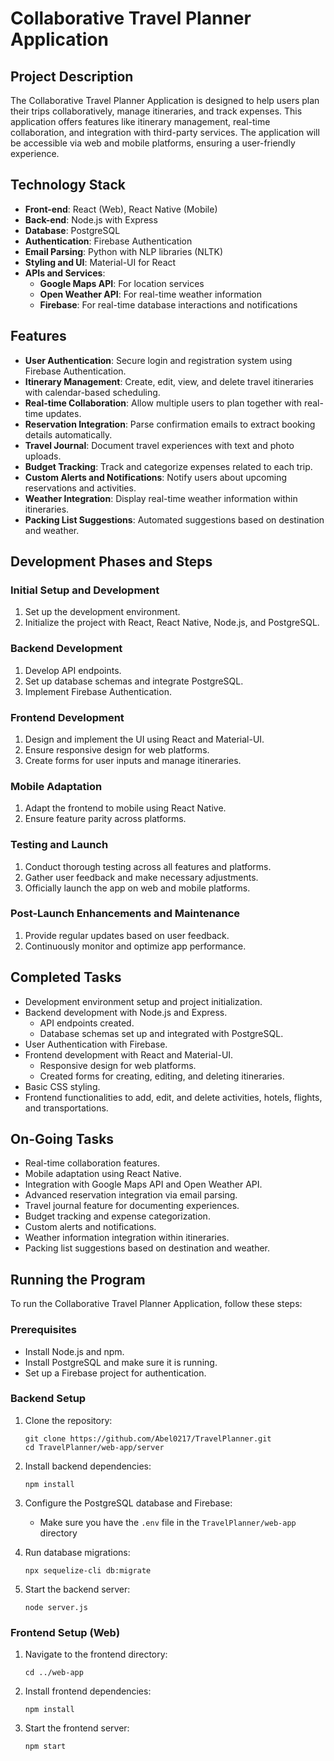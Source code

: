 
# Collaborative Travel Planner Application

## Project Description

The Collaborative Travel Planner Application is designed to help users plan their trips collaboratively, manage itineraries, and track expenses. This application offers features like itinerary management, real-time collaboration, and integration with third-party services. The application will be accessible via web and mobile platforms, ensuring a user-friendly experience.

## Technology Stack

- **Front-end**: React (Web), React Native (Mobile)
- **Back-end**: Node.js with Express
- **Database**: PostgreSQL
- **Authentication**: Firebase Authentication
- **Email Parsing**: Python with NLP libraries (NLTK)
- **Styling and UI**: Material-UI for React
- **APIs and Services**:
  - **Google Maps API**: For location services
  - **Open Weather API**: For real-time weather information
  - **Firebase**: For real-time database interactions and notifications

## Features

- **User Authentication**: 
   Secure login and registration system using Firebase Authentication.
- **Itinerary Management**: 
   Create, edit, view, and delete travel itineraries with calendar-based scheduling.
- **Real-time Collaboration**: 
   Allow multiple users to plan together with real-time updates.
- **Reservation Integration**: 
   Parse confirmation emails to extract booking details automatically.
- **Travel Journal**: 
   Document travel experiences with text and photo uploads.
- **Budget Tracking**: 
   Track and categorize expenses related to each trip.
- **Custom Alerts and Notifications**: 
   Notify users about upcoming reservations and activities.
- **Weather Integration**: 
   Display real-time weather information within itineraries.
- **Packing List Suggestions**: 
   Automated suggestions based on destination and weather.

## Development Phases and Steps

### Initial Setup and Development
1. Set up the development environment.
2. Initialize the project with React, React Native, Node.js, and PostgreSQL.

### Backend Development
1. Develop API endpoints.
2. Set up database schemas and integrate PostgreSQL.
3. Implement Firebase Authentication.

### Frontend Development
1. Design and implement the UI using React and Material-UI.
2. Ensure responsive design for web platforms.
3. Create forms for user inputs and manage itineraries.

### Mobile Adaptation
1. Adapt the frontend to mobile using React Native.
2. Ensure feature parity across platforms.

### Testing and Launch
1. Conduct thorough testing across all features and platforms.
2. Gather user feedback and make necessary adjustments.
3. Officially launch the app on web and mobile platforms.

### Post-Launch Enhancements and Maintenance
1. Provide regular updates based on user feedback.
2. Continuously monitor and optimize app performance.

## Completed Tasks

- Development environment setup and project initialization.
- Backend development with Node.js and Express.
  - API endpoints created.
  - Database schemas set up and integrated with PostgreSQL.
- User Authentication with Firebase.
- Frontend development with React and Material-UI.
  - Responsive design for web platforms.
  - Created forms for creating, editing, and deleting itineraries.
- Basic CSS styling.
- Frontend functionalities to add, edit, and delete activities, hotels, flights, and transportations.

## On-Going Tasks

- Real-time collaboration features.
- Mobile adaptation using React Native.
- Integration with Google Maps API and Open Weather API.
- Advanced reservation integration via email parsing.
- Travel journal feature for documenting experiences.
- Budget tracking and expense categorization.
- Custom alerts and notifications.
- Weather information integration within itineraries.
- Packing list suggestions based on destination and weather.

## Running the Program

To run the Collaborative Travel Planner Application, follow these steps:

### Prerequisites
- Install Node.js and npm.
- Install PostgreSQL and make sure it is running.
- Set up a Firebase project for authentication.

### Backend Setup
1. Clone the repository:
   ```
   git clone https://github.com/Abel0217/TravelPlanner.git
   cd TravelPlanner/web-app/server
   ```

2. Install backend dependencies:
   ```
   npm install
   ```

3. Configure the PostgreSQL database and Firebase:
   - Make sure you have the `.env` file in the `TravelPlanner/web-app` directory 

4. Run database migrations:
   ```
   npx sequelize-cli db:migrate
   ```

5. Start the backend server:
   ```
   node server.js
   ```

### Frontend Setup (Web)
1. Navigate to the frontend directory:
   ```
   cd ../web-app
   ```

2. Install frontend dependencies:
   ```
   npm install
   ```

3. Start the frontend server:
   ```
   npm start
   ```

